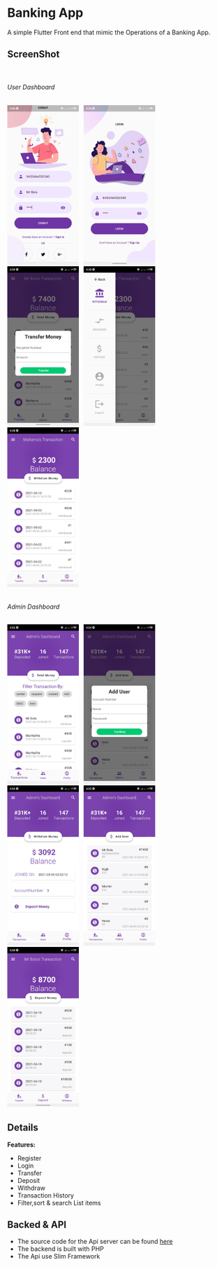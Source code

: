 # Banking App

A simple Flutter Front end that mimic the Operations of a Banking App.

## ScreenShot
<img si></img>

<div>
<h6>User Dashboard<h6/>
<img width="164" alt="preview" src="https://github.com/shittu33/Banking_app/blob/master/screens/signUp.png"> <img width="3px"/>
<img width="164" alt="preview" src="https://github.com/shittu33/Banking_app/blob/master/screens/login.jpg"> <img width="3px"/>   
<img width="164" alt="preview" src="https://github.com/shittu33/Banking_app/blob/master/screens/tranfer_dialog.png"> <img width="3px"/>
<img width="164" alt="preview" src="https://github.com/shittu33/Banking_app/blob/master/screens/drawer.png"> <img width="3px"/>
<img width="164" alt="preview" src="https://github.com/shittu33/Banking_app/blob/master/screens/withdraw.png"> <img width="3px"/>
</div> 

<div>
<h6>Admin Dashboard<h6/>
<img width="164" alt="preview" src="https://github.com/shittu33/Banking_app/blob/master/screens/admin_transactions.png"> <img width="3px"/>
<img width="164" alt="preview" src="https://github.com/shittu33/Banking_app/blob/master/screens/admin_addUser.png"> <img width="3px"/>
<img width="164" alt="preview" src="https://github.com/shittu33/Banking_app/blob/master/screens/admin_profile.png"> <img width="3px"/>
<img width="164" alt="preview" src="https://github.com/shittu33/Banking_app/blob/master/screens/users.png"> <img width="3px"/>
<img width="164" alt="preview" src="https://github.com/shittu33/Banking_app/blob/master/screens/deposit.png"> <img width="3px"/>
</div>

## Details

**Features:**
* Register
* Login
* Transfer
* Deposit
* Withdraw
* Transaction History
* Filter,sort & search List items

## Backed & API

* The source code for the Api server can be found  [here](https://github.com/shittu33/HerokuNewsApiServer)
* The backend is built with PHP
* The Api use Slim Framework 
